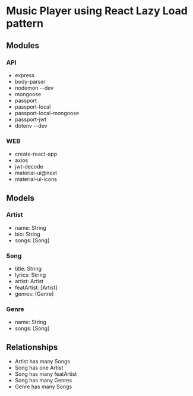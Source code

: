 # Music Player using React Lazy Load pattern

## Modules
### API
- express
- body-parser
- nodemon --dev
- mongoose
- passport
- passport-local
- passport-local-mongoose
- passport-jwt
- dotenv --dev

### WEB
- create-react-app
- axios
- jwt-decode
- material-ui@next
- material-ui-icons


## Models
### Artist
- name: String
- bio: String
- songs: [Song]

### Song
- title: String
- lyrics: String
- artist: Artist
- featArtist: [Artist]
- genres: [Genre]

### Genre
- name: String
- songs: [Song]

## Relationships
- Artist has many Songs
- Song has one Artist
- Song has many featArtist
- Song has many Genres
- Genre has many Songs